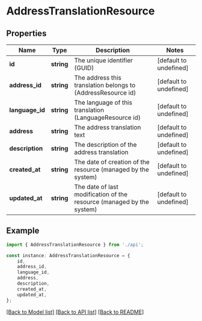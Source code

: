 # AddressTranslationResource


## Properties

Name | Type | Description | Notes
------------ | ------------- | ------------- | -------------
**id** | **string** | The unique identifier (GUID) | [default to undefined]
**address_id** | **string** | The address this translation belongs to (AddressResource id) | [default to undefined]
**language_id** | **string** | The language of this translation (LanguageResource id) | [default to undefined]
**address** | **string** | The address translation text | [default to undefined]
**description** | **string** | The description of the address translation | [default to undefined]
**created_at** | **string** | The date of creation of the resource (managed by the system) | [default to undefined]
**updated_at** | **string** | The date of last modification of the resource (managed by the system) | [default to undefined]

## Example

```typescript
import { AddressTranslationResource } from './api';

const instance: AddressTranslationResource = {
    id,
    address_id,
    language_id,
    address,
    description,
    created_at,
    updated_at,
};
```

[[Back to Model list]](../README.md#documentation-for-models) [[Back to API list]](../README.md#documentation-for-api-endpoints) [[Back to README]](../README.md)
